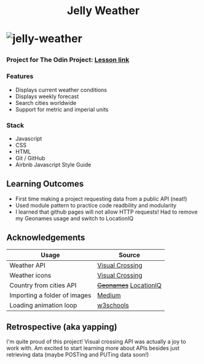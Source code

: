 <h1 align="center">Jelly Weather<h1>

![jelly-weather](https://github.com/user-attachments/assets/c5f685cb-0d4a-4ca5-9e4b-498768918b84)

### Project for The Odin Project: [Lesson link](https://www.theodinproject.com/lessons/node-path-javascript-weather-app)

### Features

-   Displays current weather conditions
-   Displays weekly forecast
-   Search cities worldwide
-   Support for metric and imperial units

### Stack

- Javascript
- CSS
- HTML
- Git / GitHub
- Airbnb Javascript Style Guide

## Learning Outcomes

- First time making a project requesting data from a public API (neat!)
- Used module pattern to practice code readbility and modularity
- I learned that github pages will not allow HTTP requests! Had to remove my Geonames usage and switch to LocationIQ

## Acknowledgements

| Usage    | Source |
| -------- | ------- |
|Weather API| [Visual Crossing](https://www.visualcrossing.com) |
|Weather icons| [Visual Crossing](https://github.com/visualcrossing/WeatherIcons) |
| Country from cities API| ~~[Geonames](https://www.geonames.org/)~~ [LocationIQ](https://locationiq.com/)|
|Importing a folder of images | [Medium](https://medium.com/dailyjs/leveraging-webpack-power-to-import-all-files-from-one-folder-cddedd3201b3) |
|Loading animation loop| [w3schools](https://www.w3schools.com/howto/howto_css_loader.asp) |

## Retrospective (aka yapping)

I'm quite proud of this project! Visual crossing API was actually a joy to work with. Am excited to start learning more about APIs besides just retrieving data (maybe POSTing and PUTing data soon!)
